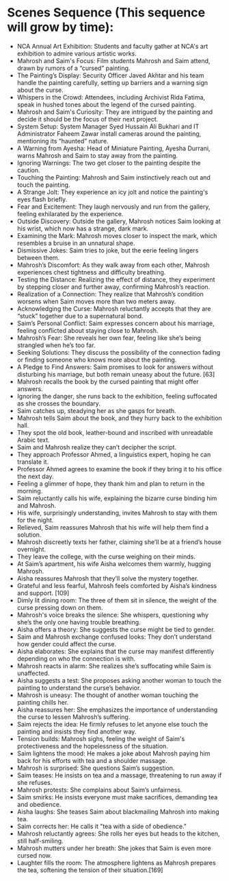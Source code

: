 # Scenes Sequence (This sequence will grow by time):

- NCA Annual Art Exhibition: Students and faculty gather at NCA's art exhibition to admire various artistic works.
- Mahrosh and Saim's Focus: Film students Mahrosh and Saim attend, drawn by rumors of a “cursed” painting.
- The Painting’s Display: Security Officer Javed Akhtar and his team handle the painting carefully, setting up barriers and a warning sign about the curse.
- Whispers in the Crowd: Attendees, including Archivist Rida Fatima, speak in hushed tones about the legend of the cursed painting.
- Mahrosh and Saim's Curiosity: They are intrigued by the painting and decide it should be the focus of their next project.
- System Setup: System Manager Syed Hussain Ali Bukhari and IT Administrator Faheem Zawar install cameras around the painting, mentioning its “haunted” nature.
- A Warning from Ayesha: Head of Miniature Painting, Ayesha Durrani, warns Mahrosh and Saim to stay away from the painting.
- Ignoring Warnings: The two get closer to the painting despite the caution.
- Touching the Painting: Mahrosh and Saim instinctively reach out and touch the painting.
- A Strange Jolt: They experience an icy jolt and notice the painting's eyes flash briefly.
- Fear and Excitement: They laugh nervously and run from the gallery, feeling exhilarated by the experience.
- Outside Discovery: Outside the gallery, Mahrosh notices Saim looking at his wrist, which now has a strange, dark mark.
- Examining the Mark: Mahrosh moves closer to inspect the mark, which resembles a bruise in an unnatural shape.
- Dismissive Jokes: Saim tries to joke, but the eerie feeling lingers between them.
- Mahrosh’s Discomfort: As they walk away from each other, Mahrosh experiences chest tightness and difficulty breathing.
- Testing the Distance: Realizing the effect of distance, they experiment by stepping closer and further away, confirming Mahrosh’s reaction.
- Realization of a Connection: They realize that Mahrosh’s condition worsens when Saim moves more than two meters away.
- Acknowledging the Curse: Mahrosh reluctantly accepts that they are “stuck” together due to a supernatural bond.
- Saim’s Personal Conflict: Saim expresses concern about his marriage, feeling conflicted about staying close to Mahrosh.
- Mahrosh’s Fear: She reveals her own fear, feeling like she’s being strangled when he’s too far.
- Seeking Solutions: They discuss the possibility of the connection fading or finding someone who knows more about the painting.
- A Pledge to Find Answers: Saim promises to look for answers without disturbing his marriage, but both remain uneasy about the future. [63]
- Mahrosh recalls the book by the cursed painting that might offer answers.
- Ignoring the danger, she runs back to the exhibition, feeling suffocated as she crosses the boundary.
- Saim catches up, steadying her as she gasps for breath.
- Mahrosh tells Saim about the book, and they hurry back to the exhibition hall.
- They spot the old book, leather-bound and inscribed with unreadable Arabic text.
- Saim and Mahrosh realize they can’t decipher the script.
- They approach Professor Ahmed, a linguistics expert, hoping he can translate it.
- Professor Ahmed agrees to examine the book if they bring it to his office the next day.
- Feeling a glimmer of hope, they thank him and plan to return in the morning.
- Saim reluctantly calls his wife, explaining the bizarre curse binding him and Mahrosh.
- His wife, surprisingly understanding, invites Mahrosh to stay with them for the night.
- Relieved, Saim reassures Mahrosh that his wife will help them find a solution.
- Mahrosh discreetly texts her father, claiming she’ll be at a friend’s house overnight.
- They leave the college, with the curse weighing on their minds.
- At Saim’s apartment, his wife Aisha welcomes them warmly, hugging Mahrosh.
- Aisha reassures Mahrosh that they’ll solve the mystery together.
- Grateful and less fearful, Mahrosh feels comforted by Aisha’s kindness and support. [109]
- Dimly lit dining room: The three of them sit in silence, the weight of the curse pressing down on them.
- Mahrosh's voice breaks the silence: She whispers, questioning why she’s the only one having trouble breathing.
- Aisha offers a theory: She suggests the curse might be tied to gender.
- Saim and Mahrosh exchange confused looks: They don’t understand how gender could affect the curse.
- Aisha elaborates: She explains that the curse may manifest differently depending on who the connection is with.
- Mahrosh reacts in alarm: She realizes she’s suffocating while Saim is unaffected.
- Aisha suggests a test: She proposes asking another woman to touch the painting to understand the curse’s behavior.
- Mahrosh is uneasy: The thought of another woman touching the painting chills her.
- Aisha reassures her: She emphasizes the importance of understanding the curse to lessen Mahrosh’s suffering.
- Saim rejects the idea: He firmly refuses to let anyone else touch the painting and insists they find another way.
- Tension builds: Mahrosh sighs, feeling the weight of Saim's protectiveness and the hopelessness of the situation.
- Saim lightens the mood: He makes a joke about Mahrosh paying him back for his efforts with tea and a shoulder massage.
- Mahrosh is surprised: She questions Saim’s suggestion.
- Saim teases: He insists on tea and a massage, threatening to run away if she refuses.
- Mahrosh protests: She complains about Saim’s unfairness.
- Saim smirks: He insists everyone must make sacrifices, demanding tea and obedience.
- Aisha laughs: She teases Saim about blackmailing Mahrosh into making tea.
- Saim corrects her: He calls it "tea with a side of obedience."
- Mahrosh reluctantly agrees: She rolls her eyes but heads to the kitchen, still half-smiling.
- Mahrosh mutters under her breath: She jokes that Saim is even more cursed now.
- Laughter fills the room: The atmosphere lightens as Mahrosh prepares the tea, softening the tension of their situation.[169]